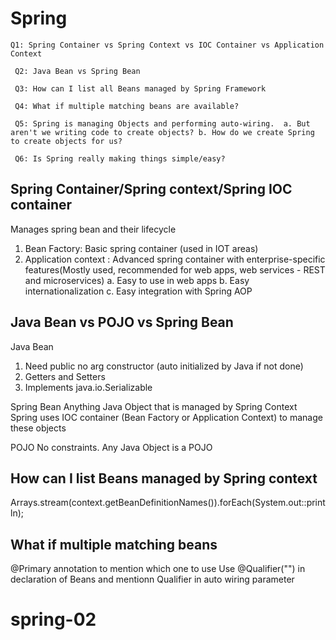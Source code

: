 # Spring

`` Q1: Spring Container vs Spring Context vs IOC Container vs Application Context ``

`` Q2: Java Bean vs Spring Bean``

`` Q3: How can I list all Beans managed by Spring Framework``

`` Q4: What if multiple matching beans are available?``

`` Q5: Spring is managing Objects and performing auto-wiring. 
    a. But aren't we writing code to create objects?
    b. How do we create Spring to create objects for us?``

`` Q6: Is Spring really making things simple/easy?``

## Spring Container/Spring context/Spring IOC container
Manages spring bean and their lifecycle

1. Bean Factory: Basic spring container (used in IOT areas)
2. Application context : Advanced spring container with enterprise-specific features(Mostly used, recommended for web apps, web services - REST and microservices)
    a. Easy to use in web apps
    b. Easy internationalization
    c. Easy integration with Spring AOP


## Java Bean vs POJO vs Spring Bean
Java Bean
1. Need public no arg constructor (auto initialized by Java if not done)
2. Getters and Setters
3. Implements java.io.Serializable

Spring Bean
Anything Java Object that is managed by Spring Context
Spring uses IOC container (Bean Factory or Application Context) to manage these objects

POJO
No constraints. Any Java Object is a POJO

## How can I list Beans managed by Spring context
Arrays.stream(context.getBeanDefinitionNames()).forEach(System.out::println);

## What if multiple matching beans
@Primary annotation to mention which one to use
Use @Qualifier("") in declaration of Beans and mentionn Qualifier in auto wiring parameter

# spring-02
